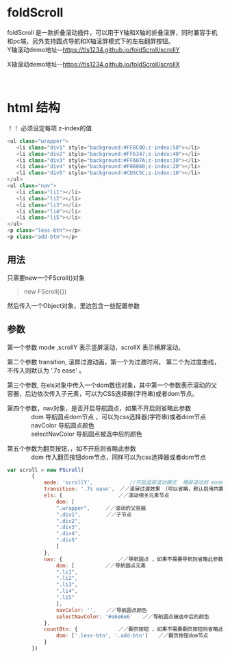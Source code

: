 # foldScroll  
foldScroll 是一款折叠滚动插件，可以用于Y轴和X轴的折叠滚屏，同时兼容手机和pc端，另外支持圆点导航和X轴滚屏模式下的左右翻屏按钮。  
Y轴滚动demo地址--https://tls1234.github.io/foldScroll/scrollY 

X轴滚动demo地址--https://tls1234.github.io/foldScroll/scrollX  

 
# html 结构  
！！ 必须设定每项 z-index的值  
```js
<ul class="wrapper">
   <li class="div1" style="background:#FF8C00;z-index:50"></li>
   <li class="div2" style="background:#FF6347;z-index:40"></li>
   <li class="div3" style="background:#FFA07A;z-index:30"></li>
   <li class="div4" style="background:#F08080;z-index:20"></li>
   <li class="div5" style="background:#CD5C5C;z-index:10"></li>
</ul>
<ul class="nav">
   <li class="li1"></li>
   <li class="li2"></li>
   <li class="li3"></li>
   <li class="li4"></li>
   <li class="li5"></li>
</ul>
<p class="less-btn"></p>
<p class="add-btn"></p>
```
## 用法  
只需要new一个FScroll()对象
> new FScroll({}) 

然后传入一个Object对象，里边包含一些配置参数
## 参数 
第一个参数 mode ,scrollY 表示竖屏滚动，scrollX 表示横屏滚动。   

第二个参数 transition, 滚屏过渡动画，第一个为过渡时间， 第二个为过度曲线， 不传入则默认为 '.7s ease' 。   

第三个参数, 在els对象中传入一个dom数组对象，其中第一个参数表示滚动的父容器，后边依次传入子元素，可以为CSS选择器(字符串)或者dom节点。  

第四个参数，nav对象，是否开启导航圆点，如果不开启则省略此参数      
　　　　dom 导航圆点dom节点 ，可以为css选择器(字符串)或者dom节点    
　　　　navColor 导航圆点颜色    
　　　　selectNavColor 导航圆点被选中后的颜色    
      
第五个参数为翻页按钮，，如不开启则省略此参数    
　　　　dom 传入翻页按钮dom节点，同样可以为css选择器或者dom节点  
```js
var scroll = new FScroll(
		{
			mode: 'scrollY',			//开启竖屏滚动模式  横屏滚动则 mode: 'scrollX'
			transition: '.7s ease',　／／滚屏过渡效果　（可以省略，默认启用内置过度效果）
			els: {　　　　　　　　　　　／／滚动相关元素节点
				dom: [
				".wrapper",　　　／／滚动的父容器
				".div1",　　　　　／／子节点
				".div2",
				".div3",
				".div4",
				".div5"
				]
			},
			nav: {　　　　　　　　　　　／／导航圆点 ，如果不需要导航则省略此参数
				dom: [　　　　　　／／导航圆点元素
				".li1",　　　
				".li2",
				".li3",
				".li4",
				".li5"
				],
				navColor: '',　　／／导航圆点颜色 
				selectNavColor: '#e6e6e6'　　／／导航圆点被选中后的颜色 
			},
			countBtn: {　　　　　　　　／／翻页按钮 ，如果不需要翻页按钮则省略此参数
				dom: ['.less-btn', '.add-btn']　　／／翻页按钮dom节点
			}
		})
```
